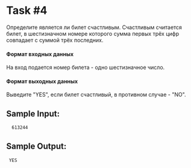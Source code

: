 # Task #4

Определите является ли билет счастливым. Счастливым считается билет, в шестизначном номере которого сумма первых трёх цифр совпадает с суммой трёх последних.

#### Формат входных данных
На вход подается номер билета - одно шестизначное  число.

#### Формат выходных данных
Выведите "YES", если билет счастливый, в противном случае - "NO".

## Sample Input:

```bash
  613244
```

## Sample Output:

```bash
 YES
```